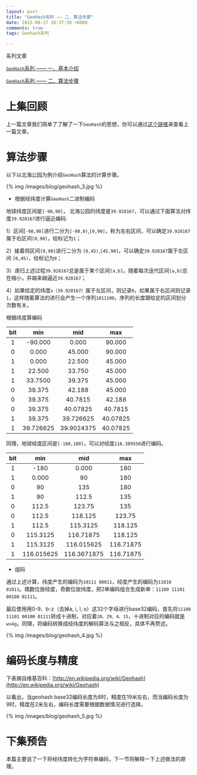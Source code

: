 ```yaml
---
layout: post
title: "GeoHash系列 —— 二、算法步骤"
date: 2015-08-27 16:37:58 +0800
comments: true
tags: Geohash系列

---
```


系列文章

[`GeoHash`系列 —— 一、基本介绍](http://historyzhang.github.io/2015/08/26/2015-08-26-geohash-xi-lie-zhi-yi-ji-ben-jie-shao/)

[`GeoHash`系列 —— 二、算法步骤](http://historyzhang.github.io/2015/08/27/2015-08-27-geohash-xi-lie-er-suan-fa-bu-zou/)

# 上集回顾
上一篇文章我们简单了了解了一下`GeoHash`的思想，你可以通过[这个链接](http://historyzhang.github.io/2015/08/26/2015-08-26-geohash-xi-lie-zhi-yi-ji-ben-jie-shao/)来查看上一篇文章。


# 算法步骤

以下以北海公园为例介绍`GeoHash`算法的计算步骤。

{% img /images/blog/geohash_3.jpg %}

* 根据经纬度计算`GeoHash`二进制编码

地球纬度区间是`[-90,90]`， 北海公园的纬度是`39.928167`，可以通过下面算法对纬度`39.928167`进行逼近编码:

1）区间[`-90,90]`进行二分为`[-90,0)`,`[0,90]`，称为左右区间，可以确定`39.928167`属于右区间`[0,90]`，给标记为`1`；

2）接着将区间`[0,90]`进行二分为 `[0,45)`,`[45,90]`，可以确定`39.928167`属于左区间 `[0,45)`，给标记为`0`；

3）递归上述过程`39.928167`总是属于某个区间`[a,b]`。随着每次迭代区间`[a,b]`总在缩小，并越来越逼近`39.928167`；

4）如果给定的纬度`x（39.928167）`属于左区间，则记录`0`，如果属于右区间则记录`1`，这样随着算法的进行会产生一个序列`1011100`，序列的长度跟给定的区间划分次数有关。

<!--more-->
根据纬度算编码

| bit        | min           | mid  | max |
| :-------------: |:------------------:| :------------------:|:----------------:|
| 1      | -90.000 | 0.000 |90.000|
| 0      | 0.000      |   45.000 |90.000|
| 1	|0.000	|22.500	|45.000|
|1|	22.500|	33.750|	45.000|
|1	|33.7500	|39.375	|45.000|
|0	|39.375|	42.188	|45.000|
|0	|39.375|	40.7815	|42.188|
|0	|39.375|	40.07825|	40.7815|
|1	|39.375	|39.726625|	40.07825|
|1	|39.726625|	39.9024375|	40.07825|

同理，地球经度区间是`[-180,180]`，可以对经度`116.389550`进行编码。

|bit|	min	|mid	|max|
| :-------------: |:------------------:| :------------------:|:--------------:|
|1	|-180	|0.000	|180|
|1|	0.000|	90	|180|
|0	|90	|135|	180|
|1|	90|	112.5	|135|
|0	|112.5|	123.75	|135|
|0	|112.5	|118.125	|123.75|
|1	|112.5	|115.3125|	118.125|
|0	|115.3125	|116.71875	|118.125|
|1	|115.3125	|116.015625	|116.71875|
|1	|116.015625	|116.3671875	|116.71875|

* 组码

通过上述计算，纬度产生的编码为`10111 00011`，经度产生的编码为`11010 01011`。偶数位放经度，奇数位放纬度，把2串编码组合生成新串：`11100 11101 00100 01111`。

最后使用用0-9、b-z（去掉a, i, l, o）这32个字母进行base32编码，首先将`11100 11101 00100 01111`转成十进制，对应着`28、29、4、15`，十进制对应的编码就是`wx4g`。同理，将编码转换成经纬度的解码算法与之相反，具体不再赘述。

{% img /images/blog/geohash_4.jpg %}

# 编码长度与精度

下表摘自维基百科：[http://en.wikipedia.org/wiki/Geohash](http://en.wikipedia.org/wiki/Geohash)

以看出，当geohash base32编码长度为8时，精度在19米左右，而当编码长度为9时，精度在2米左右，编码长度需要根据数据情况进行选择。

{% img /images/blog/geohash_5.jpg %}

# 下集预告

本篇主要说了一下将经纬度转化为字符串编码，下一节将解释一下上述做法的原理。